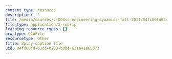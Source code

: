 ```yaml
---
content_type: resource
description: ''
file: /media/courses/2-003sc-engineering-dynamics-fall-2011/04fc00fd63cd0203d0be63aa41e65b73_Fo-Y6kEMURk.srt
file_type: application/x-subrip
learning_resource_types: []
ocw_type: OCWFile
resourcetype: Other
title: 3play caption file
uid: 04fc00fd-63cd-0203-d0be-63aa41e65b73
---
```

